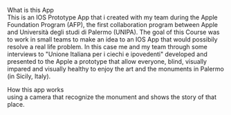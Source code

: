 What is this App  
This is an IOS Prototype App that i created with my team during the Apple Foundation Program (AFP), the first collaboration program between Apple and Università degli studi di Palermo (UNIPA).
The goal of this Course was to work in small teams to make an idea to an IOS App that would possibily resolve a real life problem.
In this case me and my team through some interviews to "Unione Italiana per i ciechi e ipovedenti" developed and presented to the Apple a prototype that allow everyone, blind, 
visually impared and visually healthy to enjoy the art and the monuments in Palermo (in Sicily, Italy).

How this app works     
using a camera that recognize the monument and shows the story of that place.
